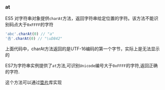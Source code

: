 ### at
ES5 对字符串对象提供`charAt`方法，返回字符串给定位置的字符。该方法不能识别码点大于`0xFFFF`的字符

```javascript
'abc'.charAt(0) // "a"
'𠮷'.charAt(0) // "\uD842"
```

上面代码中，charAt方法返回的是UTF-16编码的第一个字节，实际上是无法显示的

ES7为字符串实例提供了`at`方法,可识别`Unicode`编号大于`0xFFFF`的字符,返回正确的字符.

这个方法可以通过[垫片](https://github.com/es-shims/String.prototype.at)库实现